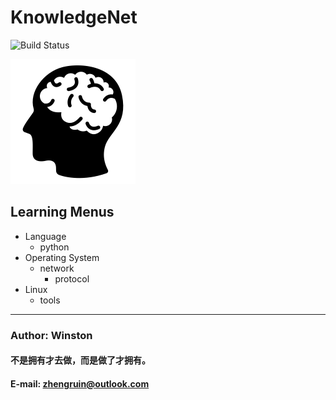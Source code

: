 KnowledgeNet
==================================
![Build Status](https://travis-ci.org/meolu/walden.svg?branch=master)

![knowledgenet-logo] 

## Learning  Menus
- Language
    - python
- Operating System
    - network
        - protocol
- Linux
    - tools
    
        
            
                
    
***
### Author: Winston
#### 不是拥有才去做，而是做了才拥有。
#### E-mail: zhengruin@outlook.com 


[knowledgenet-logo]: /images/brain.png




